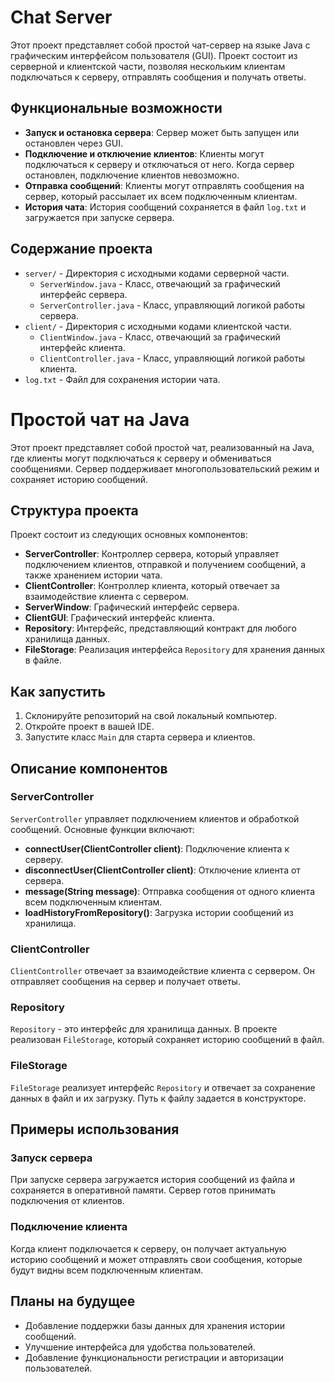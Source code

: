 # Chat Server

Этот проект представляет собой простой чат-сервер на языке Java с графическим интерфейсом пользователя (GUI). Проект состоит из серверной и клиентской части, позволяя нескольким клиентам подключаться к серверу, отправлять сообщения и получать ответы.

## Функциональные возможности

- **Запуск и остановка сервера**: Сервер может быть запущен или остановлен через GUI.
- **Подключение и отключение клиентов**: Клиенты могут подключаться к серверу и отключаться от него. Когда сервер остановлен, подключение клиентов невозможно.
- **Отправка сообщений**: Клиенты могут отправлять сообщения на сервер, который рассылает их всем подключенным клиентам.
- **История чата**: История сообщений сохраняется в файл `log.txt` и загружается при запуске сервера.

## Содержание проекта

- `server/` - Директория с исходными кодами серверной части.
  - `ServerWindow.java` - Класс, отвечающий за графический интерфейс сервера.
  - `ServerController.java` - Класс, управляющий логикой работы сервера.
- `client/` - Директория с исходными кодами клиентской части.
  - `ClientWindow.java` - Класс, отвечающий за графический интерфейс клиента.
  - `ClientController.java` - Класс, управляющий логикой работы клиента.
- `log.txt` - Файл для сохранения истории чата.
# Простой чат на Java

Этот проект представляет собой простой чат, реализованный на Java, где клиенты могут подключаться к серверу и обмениваться сообщениями. Сервер поддерживает многопользовательский режим и сохраняет историю сообщений.

## Структура проекта

Проект состоит из следующих основных компонентов:

- **ServerController**: Контроллер сервера, который управляет подключением клиентов, отправкой и получением сообщений, а также хранением истории чата.
- **ClientController**: Контроллер клиента, который отвечает за взаимодействие клиента с сервером.
- **ServerWindow**: Графический интерфейс сервера.
- **ClientGUI**: Графический интерфейс клиента.
- **Repository**: Интерфейс, представляющий контракт для любого хранилища данных.
- **FileStorage**: Реализация интерфейса `Repository` для хранения данных в файле.

## Как запустить

1. Склонируйте репозиторий на свой локальный компьютер.
2. Откройте проект в вашей IDE.
3. Запустите класс `Main` для старта сервера и клиентов.

## Описание компонентов

### ServerController

`ServerController` управляет подключением клиентов и обработкой сообщений. Основные функции включают:

- **connectUser(ClientController client)**: Подключение клиента к серверу.
- **disconnectUser(ClientController client)**: Отключение клиента от сервера.
- **message(String message)**: Отправка сообщения от одного клиента всем подключенным клиентам.
- **loadHistoryFromRepository()**: Загрузка истории сообщений из хранилища.

### ClientController

`ClientController` отвечает за взаимодействие клиента с сервером. Он отправляет сообщения на сервер и получает ответы.

### Repository

`Repository` - это интерфейс для хранилища данных. В проекте реализован `FileStorage`, который сохраняет историю сообщений в файл.

### FileStorage

`FileStorage` реализует интерфейс `Repository` и отвечает за сохранение данных в файл и их загрузку. Путь к файлу задается в конструкторе.

## Примеры использования

### Запуск сервера

При запуске сервера загружается история сообщений из файла и сохраняется в оперативной памяти. Сервер готов принимать подключения от клиентов.

### Подключение клиента

Когда клиент подключается к серверу, он получает актуальную историю сообщений и может отправлять свои сообщения, которые будут видны всем подключенным клиентам.

## Планы на будущее

- Добавление поддержки базы данных для хранения истории сообщений.
- Улучшение интерфейса для удобства пользователей.
- Добавление функциональности регистрации и авторизации пользователей.